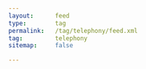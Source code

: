```yaml
---
layout:      feed
type:        tag
permalink:   /tag/telephony/feed.xml
tag:         telephony
sitemap:     false

---
```


